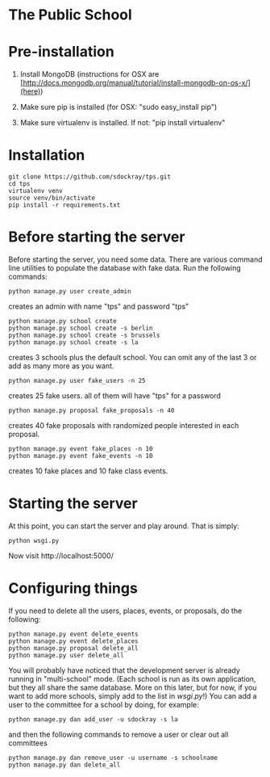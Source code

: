 The Public School
=================

# Pre-installation

1. Install MongoDB (instructions for OSX are [http://docs.mongodb.org/manual/tutorial/install-mongodb-on-os-x/](here))

2. Make sure pip is installed (for OSX: "sudo easy_install pip")

3. Make sure virtualenv is installed. If not: "pip install virtualenv"

# Installation

```
git clone https://github.com/sdockray/tps.git
cd tps
virtualenv venv
source venv/bin/activate
pip install -r requirements.txt
```

# Before starting the server

Before starting the server, you need some data. There are various command line utilities to populate the database with fake data. Run the following commands:

```
python manage.py user create_admin
```
creates an admin with name "tps" and password "tps"

```
python manage.py school create
python manage.py school create -s berlin
python manage.py school create -s brussels
python manage.py school create -s la
```
creates 3 schools plus the default school. You can omit any of the last 3 or add as many more as you want.

```
python manage.py user fake_users -n 25
```
creates 25 fake users. all of them will have "tps" for a password
```
python manage.py proposal fake_proposals -n 40
```
creates 40 fake proposals with randomized people interested in each proposal.
```
python manage.py event fake_places -n 10
python manage.py event fake_events -n 10
```
creates 10 fake places and 10 fake class events.

# Starting the server

At this point, you can start the server and play around. That is simply:

```
python wsgi.py
```

Now visit http://localhost:5000/


# Configuring things

If you need to delete all the users, places, events, or proposals, do the following:

```
python manage.py event delete_events
python manage.py event delete_places
python manage.py proposal delete_all
python manage.py user delete_all
```

You will probably have noticed that the development server is already running in "multi-school" mode. (Each school is run as its own application, but they all share the same database. More on this later, but for now, if you want to add more schools, simply add to the list in _wsgi.py_!) You can add a user to the committee for a school by doing, for example:

```
python manage.py dan add_user -u sdockray -s la
```

and then the following commands to remove a user or clear out all committees

```
python manage.py dan remove_user -u username -s schoolname
python manage.py dan delete_all
```